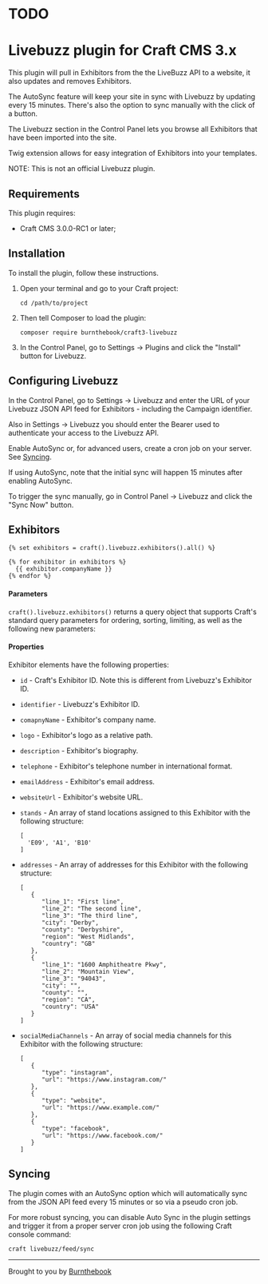 # TODO

# Livebuzz plugin for Craft CMS 3.x

This plugin will pull in Exhibitors from the the LiveBuzz API to a website, it also updates and removes Exhibitors.

The AutoSync feature will keep your site in sync with Livebuzz by updating every 15 minutes. There's also the option to sync manually with the click of a button.

The Livebuzz section in the Control Panel lets you browse all Exhibitors that have been imported into the site.

Twig extension allows for easy integration of Exhibitors into your templates.

NOTE: This is not an official Livebuzz plugin.

## Requirements

This plugin requires:

- Craft CMS 3.0.0-RC1 or later;

## Installation

To install the plugin, follow these instructions.

1. Open your terminal and go to your Craft project:

       cd /path/to/project

2. Then tell Composer to load the plugin:

       composer require burnthebook/craft3-livebuzz

3. In the Control Panel, go to Settings → Plugins and click the "Install" button for Livebuzz.

## Configuring Livebuzz

In the Control Panel, go to Settings → Livebuzz and enter the URL of your Livebuzz JSON API feed for Exhibitors - including the Campaign identifier.

Also in Settings → Livebuzz you should enter the Bearer used to authenticate your access to the Livebuzz API. 

Enable AutoSync or, for advanced users, create a cron job on your server. See [Syncing](#syncing).

If using AutoSync, note that the initial sync will happen 15 minutes after enabling AutoSync.

To trigger the sync manually, go in Control Panel → Livebuzz and click the "Sync Now" button.

## Exhibitors

    {% set exhibitors = craft().livebuzz.exhibitors().all() %}
    
    {% for exhibitor in exhibitors %}
      {{ exhibitor.companyName }}
    {% endfor %}
    
#### Parameters

`craft().livebuzz.exhibitors()` returns a query object that supports Craft's standard query parameters for ordering, sorting, limiting, as well as the following new parameters:

#### Properties

Exhibitor elements have the following properties:

- `id` - Craft's Exhibitor ID. Note this is different from Livebuzz's Exhibitor ID.
- `identifier` - Livebuzz's Exhibitor ID.
- `comapnyName` - Exhibitor's company name.
- `logo` - Exhibitor's logo as a relative path.
- `description` - Exhibitor's biography.
- `telephone` - Exhibitor's telephone number in international format.
- `emailAddress` - Exhibitor's email address.
- `websiteUrl` - Exhibitor's website URL.
- `stands` - An array of stand locations assigned to this Exhibitor with the following structure:

      [
        'E09', 'A1', 'B10'
      ]

- `addresses` - An array of addresses for this Exhibitor with the following structure:

      [ 
         { 
            "line_1": "First line",
            "line_2": "The second line",
            "line_3": "The third line",
            "city": "Derby",
            "county": "Derbyshire",
            "region": "West Midlands",
            "country": "GB"
         },
         { 
            "line_1": "1600 Amphitheatre Pkwy",
            "line_2": "Mountain View",
            "line_3": "94043",
            "city": "",
            "county": "",
            "region": "CA",
            "country": "USA"
         }
      ]

- `socialMediaChannels` - An array of social media channels for this Exhibitor with the following structure:

      [ 
         { 
            "type": "instagram",
            "url": "https://www.instagram.com/"
         },
         { 
            "type": "website",
            "url": "https://www.example.com/"
         },
         { 
            "type": "facebook",
            "url": "https://www.facebook.com/"
         }
      ]

## Syncing

The plugin comes with an AutoSync option which will automatically sync from the JSON API feed every 15 minutes or so via a pseudo cron job.

For more robust syncing, you can disable Auto Sync in the plugin settings and trigger it from a proper server cron job using the following Craft console command:

    craft livebuzz/feed/sync

---

Brought to you by [Burnthebook](https://www.burnthebook.co.uk)
